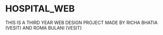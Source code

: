 # HOSPITAL_WEB

THIS IS A THIRD YEAR WEB DESIGN PROJECT MADE BY RICHA BHATIA (VESIT) AND ROMA BULANI (VESIT)
